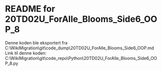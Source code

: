# README for 20TD02U_ForAlle_Blooms_Side6_OOP_8
Denne koden ble eksportert fra C:\WikiMigration\git\code_dump\20TD02U_ForAlle_Blooms_Side6_OOP.md
Link til denne koden: C:\WikiMigration\git\code_repo\Python\20TD02U_ForAlle_Blooms_Side6_OOP_8.py
